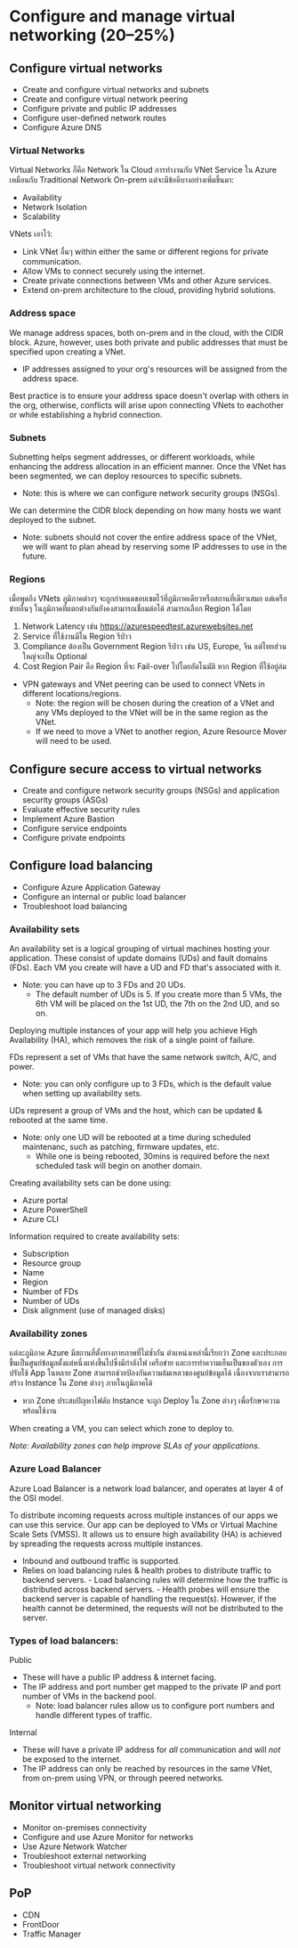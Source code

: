 # Configure and manage virtual networking (20–25%)

## Configure virtual networks

- Create and configure virtual networks and subnets
- Create and configure virtual network peering
- Configure private and public IP addresses
- Configure user-defined network routes
- Configure Azure DNS

### Virtual Networks

Virtual Networks ก็คือ Network ใน Cloud การทำงานกับ VNet Service ใน Azure เหมือนกับ Traditional Network On-prem แต่จะมีข้อดีบางอย่างเพิ่มขึ้นมา:
- Availability
- Network Isolation
- Scalability

VNets เอาไว้:
- Link VNet อื่นๆ within either the same or different regions for private communication.
- Allow VMs to connect securely using the internet.
- Create private connections between VMs and other Azure services.
- Extend on-prem architecture to the cloud, providing hybrid solutions.


### Address space

We manage address spaces, both on-prem and in the cloud, with the CIDR block. Azure, however, uses both private and public addresses that must be specified upon creating a VNet.
- IP addresses assigned to your org's resources will be assigned from the address space.

Best practice is to ensure your address space doesn't overlap with others in the org, otherwise, conflicts will arise upon connecting VNets to eachother or while establishing a hybrid connection.


### Subnets

Subnetting helps segment addresses, or different workloads, while enhancing the address allocation in an efficient manner. Once the VNet has been segmented, we can deploy resources to specific subnets.
- Note: this is where we can configure network security groups (NSGs).

We can determine the CIDR block depending on how many hosts we want deployed to the subnet. 
- Note: subnets should not cover the entire address space of the VNet, we will want to plan ahead by reserving some IP addresses to use in the future.


### Regions

เมื่อพูดถึง VNets ภูมิภาคต่างๆ จะถูกกำหนดขอบเขตไว้ที่ภูมิภาคเดียวหรือสถานที่เดียวเสมอ แต่เครือข่ายอื่นๆ ในภูมิภาคที่แตกต่างกันยังคงสามารถเชื่อมต่อได้
สามารถเลือก Region ได้โดย
1. Network Latency เช่น https://azurespeedtest.azurewebsites.net
2. Service ที่ใช้งานมีใน Region รึป่าว
3. Compliance ต้องเป็น Government Region รึป่าว เช่น US, Europe, จีน แต่ไทยส่วนใหญ่จะเป็น Optional
4. Cost
Region Pair คือ Region ที่จะ Fail-over ไปโดยอัตโนมัติ หาก Region ที่ใช้อยู่ล่ม
- VPN gateways and VNet peering can be used to connect VNets in different locations/regions.
    - Note: the region will be chosen during the creation of a VNet and any VMs deployed to the VNet will be in the same region as the VNet.
    - If we need to move a VNet to another region, Azure Resource Mover will need to be used.
 


## Configure secure access to virtual networks

- Create and configure network security groups (NSGs) and application security groups (ASGs)
- Evaluate effective security rules
- Implement Azure Bastion
- Configure service endpoints
- Configure private endpoints

## Configure load balancing

- Configure Azure Application Gateway
- Configure an internal or public load balancer
- Troubleshoot load balancing


### Availability sets

An availability set is a logical grouping of virtual machines hosting your application. These consist of update domains (UDs) and fault domains (FDs). Each VM you create will have a UD and FD that's associated with it. 
- Note: you can have up to 3 FDs and 20 UDs.
  - The default number of UDs is 5. If you create more than 5 VMs, the 6th VM will be placed on the 1st UD, the 7th on the 2nd UD, and so on.

Deploying multiple instances of your app will help you achieve High Availability (HA), which removes the risk of a single point of failure. 

FDs represent a set of VMs that have the same network switch, A/C, and power.
- Note: you can only configure up to 3 FDs, which is the default value when setting up availability sets.

UDs represent a group of VMs and the host, which can be updated & rebooted at the same time. 
- Note: only one UD will be rebooted at a time during scheduled maintenanc, such as patching, firmware updates, etc.
  - While one is being rebooted, 30mins is required before the next scheduled task will begin on another domain. 

Creating availability sets can be done using:
- Azure portal
- Azure PowerShell
- Azure CLI

Information required to create availability sets:
- Subscription
- Resource group
- Name
- Region
- Number of FDs
- Number of UDs
- Disk alignment (use of managed disks)


### Availability zones

แต่ละภูมิภาค Azure มีสถานที่ตั้งทางกายภาพที่ไม่ซ้ำกัน ตำแหน่งเหล่านี้เรียกว่า Zone และประกอบขึ้นเป็นศูนย์ข้อมูลตั้งแต่หนึ่งแห่งขึ้นไปซึ่งมีกำลังไฟ เครือข่าย และการทำความเย็นเป็นของตัวเอง การปรับใช้ App ในหลาย Zone สามารถช่วยป้องกันความล้มเหลวของศูนย์ข้อมูลได้ เนื่องจากเราสามารถสร้าง Instance ใน Zone ต่างๆ ภายในภูมิภาคได้
- หาก Zone ประสบปัญหาไฟดับ Instance จะถูก Deploy ใน Zone ต่างๆ เพื่อรักษาความพร้อมใช้งาน

When creating a VM, you can select which zone to deploy to. 

*Note: Availability zones can help improve SLAs of your applications.*


### Azure Load Balancer

Azure Load Balancer is a network load balancer, and operates at layer 4 of the OSI model. 

To distribute incoming requests across multiple instances of our apps we can use this service. Our app can be deployed to VMs or Virtual Machine Scale Sets (VMSS). It allows us to ensure high availability (HA) is achieved by spreading the requests across multiple instances.
- Inbound and outbound traffic is supported.
- Relies on load balancing rules & health probes to distribute traffic to backend servers.
      - Load balancing rules will determine how the traffic is distributed across backend servers.
      - Health probes will ensure the backend server is capable of handling the request(s). However, if the health cannot be determined, the requests will not be distributed to the server.



### Types of load balancers:

Public
- These will have a public IP address & internet facing.
- The IP address and port number get mapped to the private IP and port number of VMs in the backend pool.
    - Note: load balancer rules allow us to configure port numbers and handle different types of traffic.
  
Internal
- These will have a private IP address for *all* communication and will *not* be exposed to the internet.
- The IP address can only be reached by resources in the same VNet, from on-prem using VPN, or through peered networks.


## Monitor virtual networking

- Monitor on-premises connectivity
- Configure and use Azure Monitor for networks
- Use Azure Network Watcher
- Troubleshoot external networking
- Troubleshoot virtual network connectivity

## PoP

- CDN
- FrontDoor
- Traffic Manager
